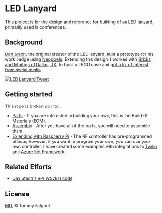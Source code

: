 # LED Lanyard

This project is for the design and reference for building of an LED lanyard, primarily used in conferences.


## Background

[Dan Stach](https://github.com/DanStach/), the original creator of the LED lanyard, built a prototype for his work badge using [Neopixels](https://www.adafruit.com/category/168).  Extending this design,  I worked with [Bricks and Minifigs of Dallas, TX](https://www.facebook.com/BAMNorthDallas/), to build a LEGO case and [got a lot of interest from social media](https://twitter.com/lastcoolname/status/1136092293801418753).

[![LED Lanyard Tweet](https://github.com/lastcoolnameleft/led-lanyard/raw/master/docs/led-lanyard-tweet.png)](https://twitter.com/lastcoolname/status/1136092293801418753)


## Getting started

This repo is broken up into:

* [Parts](docs/parts.md) - If you are interested in building your own, this is the Build Of Materials (BOM).
* [Assembly](docs/assembly.md) - After you have all of the parts, you will need to assemble them.
* [Extending with Raspberry Pi](docs/raspberrypi.md) - The RF controller has pre-programmed effects; however, if you want to program your own, you can use your own controller.  I have created some examples with integrations to [Twilio](https://www.twilio.com/) and [Azure Bot Framework](https://azure.microsoft.com/en-us/services/bot-service/).

## Related Efforts

* [Dan Stach's RPI WS2811 code](https://github.com/DanStach/rpi-ws2811)

## License

[MIT](license.md) © Tommy Falgout
